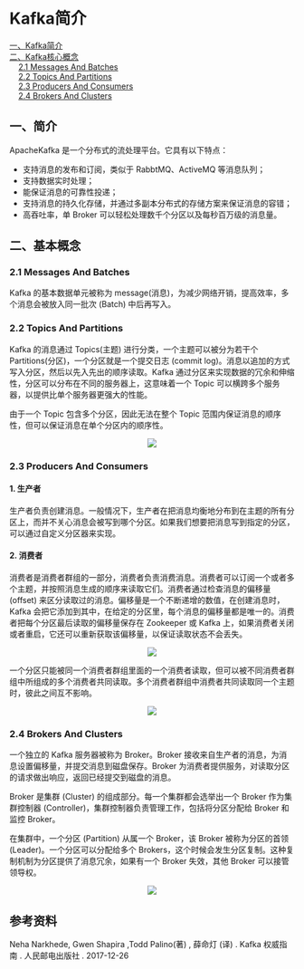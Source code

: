 # Kafka简介

<nav>
<a href="#一Kafka简介">一、Kafka简介</a><br/>
<a href="#二Kafka核心概念">二、Kafka核心概念</a><br/>
&nbsp;&nbsp;&nbsp;&nbsp;<a href="#21-Messages-And-Batches">2.1 Messages And Batches</a><br/>
&nbsp;&nbsp;&nbsp;&nbsp;<a href="#22-Topics-And-Partitions">2.2 Topics And Partitions</a><br/>
&nbsp;&nbsp;&nbsp;&nbsp;<a href="#23-Producers-And-Consumers">2.3 Producers And Consumers</a><br/>
&nbsp;&nbsp;&nbsp;&nbsp;<a href="#24-Brokers-And-Clusters">2.4 Brokers And Clusters </a><br/>
</nav>


## 一、简介

ApacheKafka 是一个分布式的流处理平台。它具有以下特点：

+ 支持消息的发布和订阅，类似于 RabbtMQ、ActiveMQ 等消息队列；
+ 支持数据实时处理；
+ 能保证消息的可靠性投递；
+ 支持消息的持久化存储，并通过多副本分布式的存储方案来保证消息的容错；
+ 高吞吐率，单 Broker 可以轻松处理数千个分区以及每秒百万级的消息量。

## 二、基本概念

### 2.1 Messages And Batches

Kafka 的基本数据单元被称为 message(消息)，为减少网络开销，提高效率，多个消息会被放入同一批次 (Batch) 中后再写入。

### 2.2 Topics And Partitions

Kafka 的消息通过 Topics(主题) 进行分类，一个主题可以被分为若干个 Partitions(分区)，一个分区就是一个提交日志 (commit log)。消息以追加的方式写入分区，然后以先入先出的顺序读取。Kafka 通过分区来实现数据的冗余和伸缩性，分区可以分布在不同的服务器上，这意味着一个 Topic 可以横跨多个服务器，以提供比单个服务器更强大的性能。

由于一个 Topic 包含多个分区，因此无法在整个 Topic 范围内保证消息的顺序性，但可以保证消息在单个分区内的顺序性。

<div align="center"> <img  src="https://github.com/heibaiying/BigData-Notes/raw/master/pictures/kafka-topic.png"/> </div>

### 2.3 Producers And Consumers

#### 1. 生产者

生产者负责创建消息。一般情况下，生产者在把消息均衡地分布到在主题的所有分区上，而并不关心消息会被写到哪个分区。如果我们想要把消息写到指定的分区，可以通过自定义分区器来实现。

#### 2. 消费者

消费者是消费者群组的一部分，消费者负责消费消息。消费者可以订阅一个或者多个主题，并按照消息生成的顺序来读取它们。消费者通过检查消息的偏移量 (offset) 来区分读取过的消息。偏移量是一个不断递增的数值，在创建消息时，Kafka 会把它添加到其中，在给定的分区里，每个消息的偏移量都是唯一的。消费者把每个分区最后读取的偏移量保存在 Zookeeper 或 Kafka 上，如果消费者关闭或者重启，它还可以重新获取该偏移量，以保证读取状态不会丢失。

<div align="center"> <img  src="https://github.com/heibaiying/BigData-Notes/raw/master/pictures/kafka-producer-consumer.png"/> </div>

一个分区只能被同一个消费者群组里面的一个消费者读取，但可以被不同消费者群组中所组成的多个消费者共同读取。多个消费者群组中消费者共同读取同一个主题时，彼此之间互不影响。

<div align="center"> <img  src="https://github.com/heibaiying/BigData-Notes/raw/master/pictures/kafka消费者.png"/> </div>

### 2.4 Brokers And Clusters 

一个独立的 Kafka 服务器被称为 Broker。Broker 接收来自生产者的消息，为消息设置偏移量，并提交消息到磁盘保存。Broker 为消费者提供服务，对读取分区的请求做出响应，返回已经提交到磁盘的消息。

Broker 是集群 (Cluster) 的组成部分。每一个集群都会选举出一个 Broker 作为集群控制器 (Controller)，集群控制器负责管理工作，包括将分区分配给 Broker 和监控 Broker。

在集群中，一个分区 (Partition) 从属一个 Broker，该 Broker 被称为分区的首领 (Leader)。一个分区可以分配给多个 Brokers，这个时候会发生分区复制。这种复制机制为分区提供了消息冗余，如果有一个 Broker 失效，其他 Broker 可以接管领导权。

<div align="center"> <img  src="https://github.com/heibaiying/BigData-Notes/raw/master/pictures/kafka-cluster.png"/> </div>



## 参考资料

Neha Narkhede, Gwen Shapira ,Todd Palino(著) , 薛命灯 (译) . Kafka 权威指南 . 人民邮电出版社 . 2017-12-26


